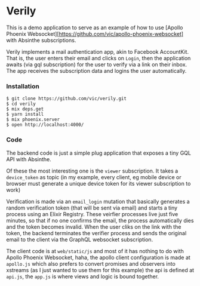 # Verily

This is a demo application to serve as an example of how to use [Apollo Phoenix Websocket][https://github.com/vic/apollo-phoenix-websocket] with Absinthe subscriptions.

Verily implements a mail authentication app, akin to Facebook AccountKit. That is, the user enters
their email and clicks on `Login`, then the application awaits (via gql subscription) for the user
to verify via a link on their inbox. The app receives the subscription data and logins the user automatically.

### Installation

```shell
$ git clone https://github.com/vic/verily.git
$ cd verily
$ mix deps.get
$ yarn install
$ mix phoenix.server
$ open http://localhost:4000/
```

### Code

The backend code is just a simple plug application that exposes a tiny GQL API with Absinthe.

Of these the most interesting one is the `viewer` subscription. It takes a `device_token` as topic 
(in my example, every client, eg mobile device or browser must generate a unique device token for
 its viewer subscription to work) 

Verification is made via an `email_login` mutation that basically generates a random verification
token (that will be sent via email) and starts a tiny process using an Elixir Registry. These 
veirfier processes live just five minutes, so that if no one confirms the email, the process
automatically dies and the token becomes invalid. When the user cliks on the link with the token,
the backend terminates the verifier process and sends the original email to the client via the
GraphQL websocket subscription.

The client code is at `web/static/js` and most of it has nothing to do with 
Apollo Phoenix Websocket, haha, the apollo client configuration
is made at `apollo.js` which also prefers to convert promises and observers into xstreams
(as I just wanted to use them for this example) the api is defined at `api.js`, the `app.js` is
where views and logic is bound together.

